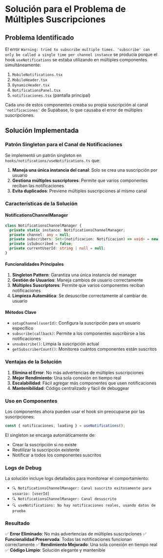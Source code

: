 # Solución para el Problema de Múltiples Suscripciones

## Problema Identificado

El error `Warning: tried to subscribe multiple times. 'subscribe' can only be called a single time per channel instance` se producía porque el hook `useNotifications` se estaba utilizando en múltiples componentes simultáneamente:

1. `MobileNotifications.tsx`
2. `MobileHeader.tsx` 
3. `DynamicHeader.tsx`
4. `NotificationsPanel.tsx`
5. `notificaciones.tsx` (pantalla principal)

Cada uno de estos componentes creaba su propia suscripción al canal `'notificaciones'` de Supabase, lo que causaba el error de múltiples suscripciones.

## Solución Implementada

### Patrón Singleton para el Canal de Notificaciones

Se implementó un patrón singleton en `hooks/notifications/useNotifications.ts` que:

1. **Maneja una única instancia del canal**: Solo se crea una suscripción por usuario
2. **Gestiona múltiples suscriptores**: Permite que varios componentes reciban las notificaciones
3. **Evita duplicados**: Previene múltiples suscripciones al mismo canal

### Características de la Solución

#### **NotificationsChannelManager**
```typescript
class NotificationsChannelManager {
  private static instance: NotificationsChannelManager;
  private channel: any = null;
  private subscribers: Set<(notificacion: Notificacion) => void> = new Set();
  private isSubscribed = false;
  private currentUserId: string | null = null;
}
```

#### **Funcionalidades Principales**

1. **Singleton Pattern**: Garantiza una única instancia del manager
2. **Gestión de Usuarios**: Maneja cambios de usuario correctamente
3. **Múltiples Suscriptores**: Permite que varios componentes reciban notificaciones
4. **Limpieza Automática**: Se desuscribe correctamente al cambiar de usuario

#### **Métodos Clave**

- `setupChannel(userId)`: Configura la suscripción para un usuario específico
- `subscribe(callback)`: Permite a los componentes suscribirse a las notificaciones
- `unsubscribe()`: Limpia la suscripción actual
- `getSubscriberCount()`: Monitorea cuántos componentes están suscritos

### Ventajas de la Solución

1. **Elimina el Error**: No más advertencias de múltiples suscripciones
2. **Mejor Rendimiento**: Una sola conexión en tiempo real
3. **Escalabilidad**: Fácil agregar más componentes que usen notificaciones
4. **Mantenibilidad**: Código centralizado y fácil de debuggear

### Uso en Componentes

Los componentes ahora pueden usar el hook sin preocuparse por las suscripciones:

```typescript
const { notificaciones, loading } = useNotifications();
```

El singleton se encarga automáticamente de:
- Crear la suscripción si no existe
- Reutilizar la suscripción existente
- Notificar a todos los componentes suscritos

### Logs de Debug

La solución incluye logs detallados para monitorear el comportamiento:

- `🔍 NotificationsChannelManager: Canal suscrito exitosamente para usuario: [userId]`
- `🔍 NotificationsChannelManager: Canal desuscrito`
- `🔍 useNotifications: No hay notificaciones reales, usando datos de prueba`

### Resultado

✅ **Error Eliminado**: No más advertencias de múltiples suscripciones
✅ **Funcionalidad Preservada**: Todas las notificaciones funcionan correctamente
✅ **Rendimiento Mejorado**: Una sola conexión en tiempo real
✅ **Código Limpio**: Solución elegante y mantenible 